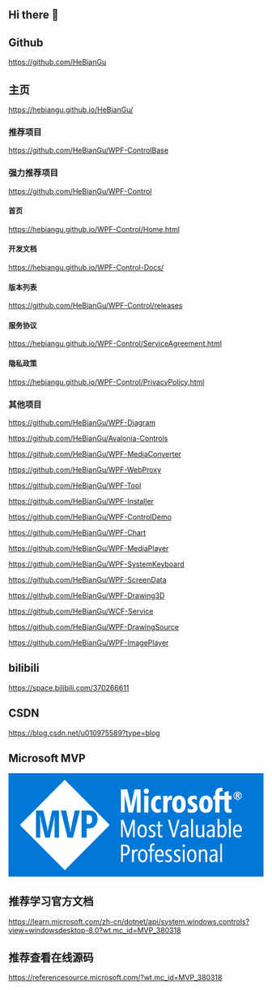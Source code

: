 ## Hi there 👋

## Github 

https://github.com/HeBianGu

## 主页
https://hebiangu.github.io/HeBianGu/

### 推荐项目
https://github.com/HeBianGu/WPF-ControlBase

### 强力推荐项目
https://github.com/HeBianGu/WPF-Control
#### 首页
https://hebiangu.github.io/WPF-Control/Home.html
#### 开发文档
https://hebiangu.github.io/WPF-Control-Docs/
#### 版本列表
https://github.com/HeBianGu/WPF-Control/releases
#### 服务协议
https://hebiangu.github.io/WPF-Control/ServiceAgreement.html
#### 隐私政策
https://hebiangu.github.io/WPF-Control/PrivacyPolicy.html

### 其他项目
https://github.com/HeBianGu/WPF-Diagram

https://github.com/HeBianGu/Avalonia-Controls

https://github.com/HeBianGu/WPF-MediaConverter

https://github.com/HeBianGu/WPF-WebProxy

https://github.com/HeBianGu/WPF-Tool

https://github.com/HeBianGu/WPF-Installer

https://github.com/HeBianGu/WPF-ControlDemo

https://github.com/HeBianGu/WPF-Chart

https://github.com/HeBianGu/WPF-MediaPlayer

https://github.com/HeBianGu/WPF-SystemKeyboard

https://github.com/HeBianGu/WPF-ScreenData

https://github.com/HeBianGu/WPF-Drawing3D

https://github.com/HeBianGu/WCF-Service

https://github.com/HeBianGu/WPF-DrawingSource

https://github.com/HeBianGu/WPF-ImagePlayer

## bilibili

https://space.bilibili.com/370266611

## CSDN

https://blog.csdn.net/u010975589?type=blog

## Microsoft MVP

![qrcode](https://raw.githubusercontent.com/HeBianGu//HeBianGu/main/Document/MVP_Badge_Horizontal_Preferred_Blue3005_RGB.png)

## 推荐学习官方文档
https://learn.microsoft.com/zh-cn/dotnet/api/system.windows.controls?view=windowsdesktop-8.0?wt.mc_id=MVP_380318
## 推荐查看在线源码
https://referencesource.microsoft.com/?wt.mc_id=MVP_380318

<!--
**HeBianGu/HeBianGu** is a ✨ _special_ ✨ repository because its `README.md` (this file) appears on your GitHub profile.

Here are some ideas to get you started:

- 🔭 I’m currently working on ...
- 🌱 I’m currently learning ...
- 👯 I’m looking to collaborate on ...
- 🤔 I’m looking for help with ...
- 💬 Ask me about ...
- 📫 How to reach me: ...
- 😄 Pronouns: ...
- ⚡ Fun fact: ...
-->
